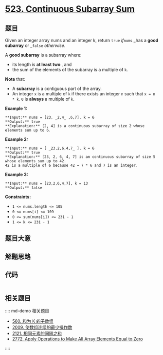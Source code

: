 # [523. Continuous Subarray Sum](https://leetcode.com/problems/continuous-subarray-sum)

## 题目

Given an integer array nums and an integer k, return `true` _if_`nums` _has a
**good subarray** or _`false` _otherwise_.

A **good subarray** is a subarray where:

  * its length is **at least two** , and
  * the sum of the elements of the subarray is a multiple of `k`.

**Note** that:

  * A **subarray** is a contiguous part of the array.
  * An integer `x` is a multiple of `k` if there exists an integer `n` such that `x = n * k`. `0` is **always** a multiple of `k`.



**Example 1:**

    
    
    **Input:** nums = [23, _2,4_ ,6,7], k = 6
    **Output:** true
    **Explanation:** [2, 4] is a continuous subarray of size 2 whose elements sum up to 6.
    

**Example 2:**

    
    
    **Input:** nums = [ _23,2,6,4,7_ ], k = 6
    **Output:** true
    **Explanation:** [23, 2, 6, 4, 7] is an continuous subarray of size 5 whose elements sum up to 42.
    42 is a multiple of 6 because 42 = 7 * 6 and 7 is an integer.
    

**Example 3:**

    
    
    **Input:** nums = [23,2,6,4,7], k = 13
    **Output:** false
    



**Constraints:**

  * `1 <= nums.length <= 105`
  * `0 <= nums[i] <= 109`
  * `0 <= sum(nums[i]) <= 231 - 1`
  * `1 <= k <= 231 - 1`


## 题目大意

## 解题思路

## 代码

```javascript

```

## 相关题目

:::: md-demo 相关题目
- [560. 和为 K 的子数组](https://leetcode.com/problems/subarray-sum-equals-k)
- [2009. 使数组连续的最少操作数](https://leetcode.com/problems/minimum-number-of-operations-to-make-array-continuous)
- [2121. 相同元素的间隔之和](https://leetcode.com/problems/intervals-between-identical-elements)
- [2772. Apply Operations to Make All Array Elements Equal to Zero](https://leetcode.com/problems/apply-operations-to-make-all-array-elements-equal-to-zero)

::::

